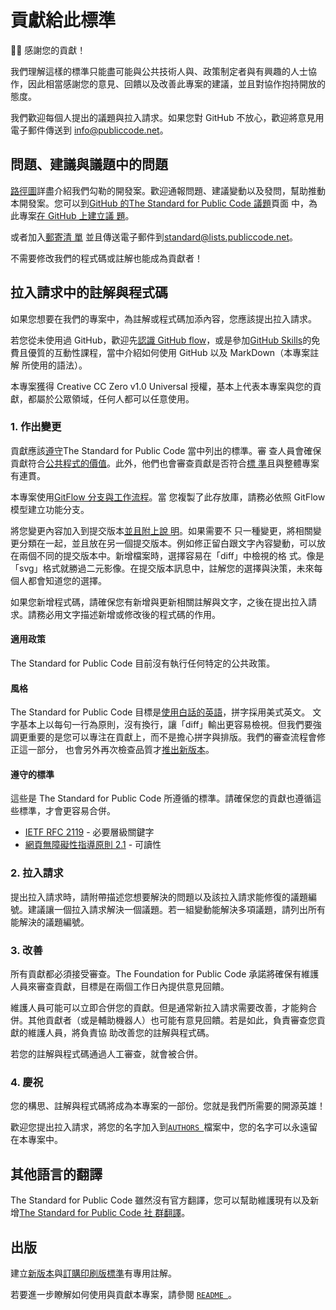 # 貢獻給此標準

<!-- SPDX-License-Identifier: CC0-1.0 -->
<!-- SPDX-FileCopyrightText: 2019-2022 The Foundation for Public Code <info@publiccode.net>, https://standard.publiccode.net/AUTHORS -->

🙇‍♀️ 感謝您的貢獻！

我們理解這樣的標準只能盡可能與公共技術人與、政策制定者與有興趣的人士協作，因此相當感謝您的意見、回饋以及改善此專案的建議，並且對協作抱持開放的態度。

我們歡迎每個人提出的議題與拉入請求。如果您對 GitHub 不放心，歡迎將意見用電子郵件傳送到
[info@publiccode.net](mailto:info@publiccode.net)。

## 問題、建議與議題中的問題

[路徑圖](/docs/roadmap.md)詳盡介紹我們勾勒的開發案。歡迎通報問題、建議變動以及發問，幫助推動本開發案。您可以到[GitHub 的The
Standard for Public Code 議題](https://github.com/publiccodenet/standard/issues)頁面
中，為此專案[在 GitHub 上建立議
題](https://docs.github.com/en/issues/tracking-your-work-with-issues/creating-an-issue)。

或者加入[郵寄清
單](https://lists.publiccode.net/mailman/postorius/lists/standard.lists.publiccode.net/)
並且傳送電子郵件到[standard@lists.publiccode.net](mailto:standard@lists.publiccode.net)。

不需要修改我們的程式碼或註解也能成為貢獻者！

## 拉入請求中的註解與程式碼

如果您想要在我們的專案中，為註解或程式碼加添內容，您應該提出拉入請求。

若您從未使用過 GitHub，歡迎先[認識 GitHub
flow](https://docs.github.com/en/get-started/quickstart/github-flow)，或是參加[GitHub
Skills](https://skills.github.com/)的免費且優質的互動性課程，當中介紹如何使用 GitHub 以及 MarkDown（本專案註解
所使用的語法）。

本專案獲得 Creative CC Zero v1.0 Universal 授權，基本上代表本專案與您的貢獻，都屬於公眾領域，任何人都可以任意使用。

### 1. 作出變更

貢獻應該[遵守](docs/standard-for-public-code.html)The Standard for Public Code 當中列出的標準。審
查人員會確保貢獻符合[公共程式的價值](foreword.md#values-of-public-code)。此外，他們也會審查貢獻是否符合[標
準](#standards-to-follow)且與整體專案有連貫。

本專案使用[GitFlow 分支與工作流程](https://nvie.com/posts/a-successful-git-branching-model/)。當
您複製了此存放庫，請務必依照 GitFlow 模型建立功能分支。

將您變更內容加入到提交版本[並且附上說
明](https://robots.thoughtbot.com/5-useful-tips-for-a-better-commit-message)。如果需要不
只一種變更，將相關變更分類在一起，並且放在另一個提交版本。例如修正留白跟文字內容變動，可以放在兩個不同的提交版本中。新增檔案時，選擇容易在「diff」中檢視的格
式。像是「svg」格式就勝過二元影像。在提交版本訊息中，註解您的選擇與決策，未來每個人都會知道您的選擇。

如果您新增程式碼，請確保您有新增與更新相關註解與文字，之後在提出拉入請求。請務必用文字描述新增或修改後的程式碼的作用。

#### 適用政策

The Standard for Public Code 目前沒有執行任何特定的公共政策。

#### 風格

The Standard for Public Code 目標是[使用白話的英語](criteria/use-plain-english.md)，拼字採用美式英文。
文字基本上以每句一行為原則，沒有換行，讓「diff」輸出更容易檢視。但我們要強調更重要的是您可以專注在貢獻上，而不是擔心拼字與排版。我們的審查流程會修正這一部分，
也會另外再次檢查品質才[推出新版本](docs/releasing.md)。

#### 遵守的標準

這些是 The Standard for Public Code 所遵循的標準。請確保您的貢獻也遵循這些標準，才會更容易合併。

* [IETF RFC 2119](https://tools.ietf.org/html/rfc2119) - 必要層級關鍵字
* [網頁無障礙性指導原則 2.1](https://www.w3.org/TR/WCAG21/#readable) - 可讀性

### 2. 拉入請求

提出拉入請求時，請附帶描述您想要解決的問題以及該拉入請求能修復的議題編號。建議讓一個拉入請求解決一個議題。若一組變動能解決多項議題，請列出所有能解決的議題編號。

### 3. 改善

所有貢獻都必須接受審查。The Foundation for Public Code 承諾將確保有維護人員來審查貢獻，目標是在兩個工作日內提供意見回饋。

維護人員可能可以立即合併您的貢獻。但是通常新拉入請求需要改善，才能夠合併。其他貢獻者（或是輔助機器人）也可能有意見回饋。若是如此，負責審查您貢獻的維護人員，將負責協
助改善您的註解與程式碼。

若您的註解與程式碼通過人工審查，就會被合併。

### 4. 慶祝

您的構思、註解與程式碼將成為本專案的一部份。您就是我們所需要的開源英雄！

歡迎您提出拉入請求，將您的名字加入到[`AUTHORS `](AUTHORS.md)檔案中，您的名字可以永遠留在本專案中。

## 其他語言的翻譯

The Standard for Public Code 雖然沒有官方翻譯，您可以幫助維護現有以及新增[The Standard for Public Code 社
群翻譯](https://github.com/publiccodenet/community-translations-standard)。

## 出版

建立[新版本](/docs/releasing.md)與[訂購印刷版標準](/docs/printing.md)有專用註解。

若要進一步瞭解如何使用與貢獻本專案，請參閱 [`README `](README.md)。
